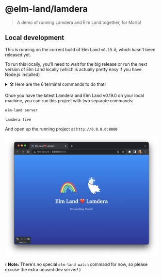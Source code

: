 # @elm-land/lamdera
> A demo of running Lamdera and Elm Land together, for Mario!

## Local development

This is running on the current build of Elm Land `v0.19.0`, which hasn't been released yet. 

To run this locally, you'll need to wait for the big release or run the next version of Elm Land locally (which is actually pretty easy if you have Node.js installed)

<details>
<summary>🛠 Here are the 6 terminal commands to do that!</summary>

---

If you have [Node.js v18.16.0](https://nodejs.org) or higher, here's how to setup Elm Land locally:

```
git clone https://github.com/elm-land/elm-land

cd elm-land
git checkout release/0.18.2

cd projects/cli
npm install
npm link
npm run setup
```

From there, run `elm-land -v` to see if `v0.19.0` gets printed out!

---

</details>


Once you have the latest Lamdera and Elm Land v0.19.0 on your local machine, you can run this project with two separate commands:

```sh
elm-land server
```

```sh
lamdera live
```

And open up the running project at `http://0.0.0.0:8000`

![A screenshot of the app running](./screenshot.png)

( __Note:__ There's no special `elm-land watch` command for now, so please excuse the extra unused dev server! )